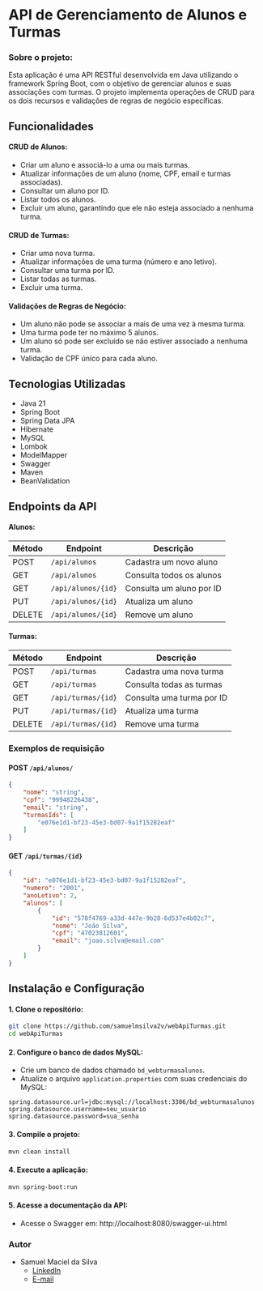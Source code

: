 # API de Gerenciamento de Alunos e Turmas

### Sobre o projeto:
Esta aplicação é uma API RESTful desenvolvida em Java utilizando o framework Spring Boot, com o objetivo de gerenciar alunos e suas associações com turmas. O projeto implementa operações de CRUD para os dois recursos e validações de regras de negócio específicas.

## Funcionalidades
#### CRUD de Alunos:
* Criar um aluno e associá-lo a uma ou mais turmas.
* Atualizar informações de um aluno (nome, CPF, email e turmas associadas).
* Consultar um aluno por ID.
* Listar todos os alunos.
* Excluir um aluno, garantindo que ele não esteja associado a nenhuma turma.

#### CRUD de Turmas:
* Criar uma nova turma.
* Atualizar informações de uma turma (número e ano letivo).
* Consultar uma turma por ID.
* Listar todas as turmas.
* Excluir uma turma.

#### Validações de Regras de Negócio:
* Um aluno não pode se associar a mais de uma vez à mesma turma.
* Uma turma pode ter no máximo 5 alunos.
* Um aluno só pode ser excluído se não estiver associado a nenhuma turma.
* Validação de CPF único para cada aluno.

## Tecnologias Utilizadas
* Java 21
* Spring Boot
* Spring Data JPA
* Hibernate
* MySQL
* Lombok
* ModelMapper
* Swagger
* Maven
* BeanValidation

## Endpoints da API
#### Alunos:
| Método | Endpoint             | Descrição                    |
|--------|-----------------------|-----------------------------|
| POST   | `/api/alunos`      | Cadastra um novo aluno         |
| GET    | `/api/alunos`      | Consulta todos os alunos       |
| GET    | `/api/alunos/{id}` | Consulta um aluno por ID       |
| PUT    | `/api/alunos/{id}` | Atualiza um aluno              |
| DELETE | `/api/alunos/{id}` | Remove um aluno                |

#### Turmas:
| Método | Endpoint             | Descrição                    |
|--------|-----------------------|-----------------------------|
| POST   | `/api/turmas`      | Cadastra uma nova turma        |
| GET    | `/api/turmas`      | Consulta todas as turmas       |
| GET    | `/api/turmas/{id}` | Consulta uma turma por ID      |
| PUT    | `/api/turmas/{id}` | Atualiza uma turma             |
| DELETE | `/api/turmas/{id}` | Remove uma turma               |

### Exemplos de requisição

#### POST  `/api/alunos/`
```json
{
    "nome": "string",
    "cpf": "99948226438",
    "email": "string",
    "turmasIds": [
        "e076e1d1-bf23-45e3-bd07-9a1f15282eaf"
    ]
}
```

#### GET  `/api/turmas/{id}` 
```json
{
    "id": "e076e1d1-bf23-45e3-bd07-9a1f15282eaf",
    "numero": "2001",
    "anoLetivo": 2,
    "alunos": [
        {
            "id": "578f4769-a33d-447e-9b28-6d537e4b02c7",
            "nome": "João Silva",
            "cpf": "47023812601",
            "email": "joao.silva@email.com"
        }
    ]
}
```
## Instalação e Configuração
#### 1. Clone o repositório:
```bash
git clone https://github.com/samuelmsilva2v/webApiTurmas.git
cd webApiTurmas
```
#### 2. Configure o banco de dados MySQL:
* Crie um banco de dados chamado `bd_webturmasalunos`.
* Atualize o arquivo `application.properties` com suas credenciais do MySQL:
```properties
spring.datasource.url=jdbc:mysql://localhost:3306/bd_webturmasalunos
spring.datasource.username=seu_usuario
spring.datasource.password=sua_senha
```
#### 3. Compile o projeto:
```bash
mvn clean install
```
#### 4. Execute a aplicação:
```bash
mvn spring-boot:run
```
#### 5. Acesse a documentação da API:
* Acesse o Swagger em: http://localhost:8080/swagger-ui.html

### Autor
- Samuel Maciel da Silva
  - [LinkedIn](https://www.linkedin.com/in/samuelmsilva2v/)
  - [E-mail](mailto:samuelmsilva@outlook.com.br)
